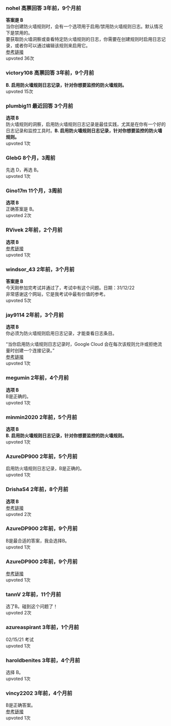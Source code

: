 ### nohel 高票回答 3年前，9个月前
**答案是 B**    
当你创建防火墙规则时，会有一个选项用于启用/禁用防火墙规则日志。默认情况下是禁用的。    
要获取防火墙洞察或查看特定防火墙规则的日志，你需要在创建规则时启用日志记录，或者你可以通过编辑该规则来启用它。  
[参考链接](https://cloud.google.com/network-intelligence-center/docs/firewall-insights/how-to/using-firewall-insights#enabling-fw-rules-logging)    
upvoted 36次

### victory108 高票回答 3年前，9个月前
**B. 启用防火墙规则日志记录，针对你想要监控的防火墙规则。**    
upvoted 15次

### plumbig11 最近回答 3个月前
**选项 B**    
防火墙规则的洞察，启用防火墙规则日志记录是最佳实践，尤其是在你有一个好的日志记录和监控工具时。**B. 启用防火墙规则日志记录，针对你想要监控的防火墙规则。**    
upvoted 1次

### GlebG 8个月，3周前  
先选 D，再选 B。    
upvoted 1次

### Gino17m 11个月，3周前
**选项 B**    
正确答案是 B。    
upvoted 2次

### RVivek 2年前，2个月前
**选项 B**  
[参考链接](https://cloud.google.com/vpc/docs/firewall-rules-logging)    
upvoted 1次

### windsor_43 2年前，3个月前
**答案是 B**    
今天刚参加完考试并通过了，考试中有这个问题。日期：31/12/22    
非常感谢这个网站，它是我考试中最有价值的参考。    
upvoted 5次

### jay9114 2年前，3个月前
**选项 B**    
你必须为防火墙规则启用日志记录，才能查看日志条目。  

“当你启用防火墙规则日志记录时，Google Cloud 会在每次该规则允许或拒绝流量时创建一个连接记录。”  
[参考链接](https://cloud.google.com/vpc/docs/firewall-rules-logging)    
upvoted 1次

### megumin 2年前，4个月前
**选项 B**    
B是正确的。    
upvoted 1次

### minmin2020 2年前，5个月前
**选项 B**  
**B. 启用防火墙规则日志记录，针对你想要监控的防火墙规则。**    
upvoted 1次

### AzureDP900 2年前，5个月前  
启用防火墙规则日志记录，B是正确的。    
upvoted 1次

### DrishaS4 2年前，8个月前
**选项 B**  
[参考链接](https://cloud.google.com/network-intelligence-center/docs/firewall-insights/how-to/using-firewall-insights#enabling-fw-rules-logging)    
upvoted 2次

### AzureDP900 2年前，9个月前  
B是最合适的答案，我会选择B。    
upvoted 1次

### AzureDP900 2年前，9个月前
[参考链接](https://cloud.google.com/vpc/docs/firewall-rules-logging)    
upvoted 1次

### tannV 2年前，11个月前  
选了B。碰到这个问题了！    
upvoted 2次

### azureaspirant 3年前，1个月前  
02/15/21 考试    
upvoted 1次

### haroldbenites 3年前，4个月前  
选择 B。    
upvoted 1次

### vincy2202 3年前，4个月前  
B是正确答案。  
[参考链接](https://cloud.google.com/network-intelligence-center/docs/firewall-insights/how-to/using-firewall-insights)    
upvoted 1次
